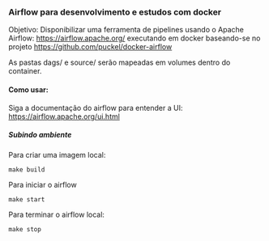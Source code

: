 ### Airflow para desenvolvimento e estudos com docker

Objetivo: Disponibilizar uma ferramenta de pipelines usando o Apache Airflow: https://airflow.apache.org/ executando em docker
baseando-se no projeto https://github.com/puckel/docker-airflow

As pastas dags/ e source/ serão mapeadas em volumes dentro do container.

#### Como usar:

Siga a documentação do airflow para entender a UI: https://airflow.apache.org/ui.html


##### Subindo ambiente

Para criar uma imagem local:
```
make build
```

Para iniciar o airflow
```
make start
```

Para terminar o airflow local:
```
make stop
```
